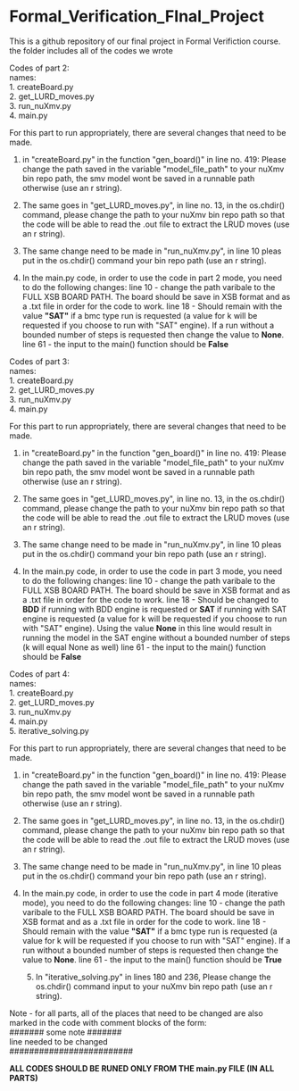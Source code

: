 # Formal_Verification_FInal_Project
This is a github repository of our final project in Formal Verifiction course. the folder includes all of the codes we wrote


Codes of part 2:                                                                                                                                                                                        
    names:                                                                                                                                                                                                
          1. createBoard.py                                                                                                                                                                            
          2. get_LURD_moves.py                                                                                                                                                                            
          3. run_nuXmv.py                                                                                                                                                                                 
          4. main.py                                                                                                                                                                                    

For this part to run appropriately, there are several changes that need to be made.
1. in "createBoard.py" in the function "gen_board()" in line no. 419:
    Please change the path saved in the variable "model_file_path" to your nuXmv bin repo path, the smv model wont be saved in a runnable path otherwise (use an r string).
        
2. The same goes in "get_LURD_moves.py", in line no. 13, in the  os.chdir() command, please change the path to your nuXmv bin repo path so that the code will be able to read the .out file to
    extract the LRUD moves (use an r string).
    
3. The same change need to be made in "run_nuXmv.py", in line 10 pleas put in the os.chdir() command your bin repo path (use an r string).
    
4. In the main.py code, in order to use the code in part 2 mode, you need to do the following changes:
   line 10 - change the path varibale to the FULL XSB BOARD PATH.
            The board should be save in XSB format and as a .txt file in order for the code to work.
   line 18 - Should remain with the value **"SAT"** if a bmc type run is requested (a value for k will be requested if you choose to run with "SAT" engine).
             If a run without a bounded number of steps is requested then change the value to **None**.
   line 61 - the input to the main() function should be **False**


Codes of part 3:                                                                                                                                                                                        
        names:                                                                                                                                                                                         
          1. createBoard.py                                                                                                                                                                            
          2. get_LURD_moves.py                                                                                                                                                                            
          3. run_nuXmv.py                                                                                                                                                                                
          4. main.py                                                                                                                                                                                    

For this part to run appropriately, there are several changes that need to be made.
1. in "createBoard.py" in the function "gen_board()" in line no. 419:
   Please change the path saved in the variable "model_file_path" to your nuXmv bin repo path, the smv model wont be saved in a runnable path otherwise (use an r string).
                
2. The same goes in "get_LURD_moves.py", in line no. 13, in the  os.chdir() command, please change the path to your nuXmv bin repo path so that the code will be able to
   read the .out file to extract the LRUD moves (use an r string).
                
3. The same change need to be made in "run_nuXmv.py", in line 10 pleas put in the os.chdir() command your bin repo path (use an r string).
            
4. In the main.py code, in order to use the code in part 3 mode, you need to do the following changes:
   line 10 - change the path varibale to the FULL XSB BOARD PATH.
            The board should be save in XSB format and as a .txt file in order for the code to work.
   line 18 - Should be changed to **BDD** if running with BDD engine is requested or **SAT** if running with SAT engine is requested (a value for k will be requested if you choose to run with "SAT" engine).
             Using the value **None** in this line would result in running the model in the SAT engine without a bounded number of steps (k will equal None as well)
   line 61 - the input to the main() function should be **False**


Codes of part 4:                                                                                                                                                                                        
        names:                                                                                                                                                                                         
          1. createBoard.py                                                                                                                                                                            
          2. get_LURD_moves.py                                                                                                                                                                            
          3. run_nuXmv.py                                                                                                                                                                                
          4. main.py                                                                                                                                                                                    
          5. iterative_solving.py                                                                                                                                                                        

For this part to run appropriately, there are several changes that need to be made.
1. in "createBoard.py" in the function "gen_board()" in line no. 419:
   Please change the path saved in the variable "model_file_path" to your nuXmv bin repo path, the smv model wont be saved in a runnable path otherwise (use an r string).
                
2. The same goes in "get_LURD_moves.py", in line no. 13, in the  os.chdir() command, please change the path to your nuXmv bin repo path so that the code will be able to
   read the .out file to extract the LRUD moves (use an r string).
                
3. The same change need to be made in "run_nuXmv.py", in line 10 pleas put in the os.chdir() command your bin repo path (use an r string).
            
4. In the main.py code, in order to use the code in part 4 mode (iterative mode), you need to do the following changes:
   line 10 - change the path varibale to the FULL XSB BOARD PATH.
            The board should be save in XSB format and as a .txt file in order for the code to work.
   line 18 - Should remain with the value **"SAT"** if a bmc type run is requested (a value for k will be requested if you choose to run with "SAT" engine).
             If a run without a bounded number of steps is requested then change the value to **None**.
   line 61 - the input to the main() function should be **True**
                
   5. In "iterative_solving.py" in lines 180 and 236, Please change the os.chdir() command input to your nuXmv bin repo path (use an r string).


Note - for all parts, all of the places that need to be changed are also marked in the code with comment blocks of the form:                                                                            
####### some note #######                                                                                                                                                                                
line needed to be changed                                                                                                                                                                                
#########################



**ALL CODES SHOULD BE RUNED ONLY FROM THE main.py FILE (IN ALL PARTS)**



    
